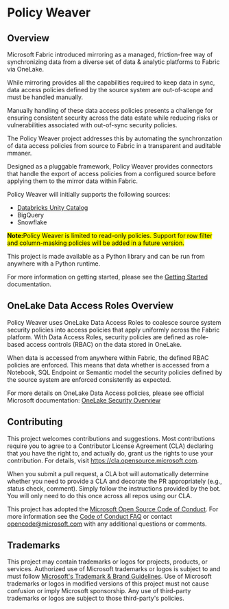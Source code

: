 # Policy Weaver 

## Overview

Microsoft Fabric introduced mirroring as a managed, friction-free way of synchronizing data from a diverse set of data & analytic platforms to Fabric via OneLake. 

While mirroring provides all the capabilities required to keep data in sync, data access policies defined by the source system are out-of-scope and must be handled manually. 

Manually handling of these data access policies presents a challenge for ensuring consistent security across the data estate while reducing risks or vulnerabilities associated with out-of-sync security policies.

The Policy Weaver project addresses this by automating the synchronzation of data access policies from source to Fabric in a transparent and auditable mmaner.

Designed as a pluggable framework, Policy Weaver provides connectors that handle the export of access policies from a configured source before applying them to the mirror data within Fabric.

Policy Weaver will initially supports the following sources:
- [Databricks Unity Catalog]()
- BigQuery
- Snowflake

<mark><b>Note:</b>Policy Weaver is limited to read-only policies. Support for row filter and column-masking policies will be added in a future version.</mark>

This project is made available as a Python library and can be run from anywhere with a Python runtime. 

For more information on getting started, please see the [Getting Started]() documentation. 

## OneLake Data Access Roles Overview

Policy Weaver uses OneLake Data Access Roles to coalesce source system security policies into access policies that apply uniformly across the Fabric platform. With Data Access Roles, security policies are defined as  role-based access controls (RBAC) on the data stored in OneLake.

When data is accessed from anywhere within Fabric, the defined RBAC policies are enforced. This means that data whether is accessed from a Notebook, SQL Endpoint or Semantic model the security policies defined by the source system are enforced consistently as expected.

For more details on OneLake Data Access policies, please see official Microsoft documentation: [OneLake Security Overview](https://learn.microsoft.com/en-us/fabric/onelake/security/get-started-security) 

## Contributing

This project welcomes contributions and suggestions.  Most contributions require you to agree to a
Contributor License Agreement (CLA) declaring that you have the right to, and actually do, grant us
the rights to use your contribution. For details, visit https://cla.opensource.microsoft.com.

When you submit a pull request, a CLA bot will automatically determine whether you need to provide
a CLA and decorate the PR appropriately (e.g., status check, comment). Simply follow the instructions
provided by the bot. You will only need to do this once across all repos using our CLA.

This project has adopted the [Microsoft Open Source Code of Conduct](https://opensource.microsoft.com/codeofconduct/).
For more information see the [Code of Conduct FAQ](https://opensource.microsoft.com/codeofconduct/faq/) or
contact [opencode@microsoft.com](mailto:opencode@microsoft.com) with any additional questions or comments.

## Trademarks

This project may contain trademarks or logos for projects, products, or services. Authorized use of Microsoft 
trademarks or logos is subject to and must follow 
[Microsoft's Trademark & Brand Guidelines](https://www.microsoft.com/en-us/legal/intellectualproperty/trademarks/usage/general).
Use of Microsoft trademarks or logos in modified versions of this project must not cause confusion or imply Microsoft sponsorship.
Any use of third-party trademarks or logos are subject to those third-party's policies.
